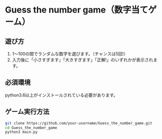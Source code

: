 # Guess the number game（数字当てゲーム）


## 遊び方
1. 1〜100の間でランダムな数字を選びます。（チャンスは5回!）
2. 入力後に「小さすぎます」「大きすぎます」「正解!」のいずれかが表示されます。


## 必須環境
python3.6以上がインストールされている必要があります。


## ゲーム実行方法

````bash
git clone https://github.com/your-username/Guess_the_number_game.git
cd Guess_the_number_game
python3 main.py
````



